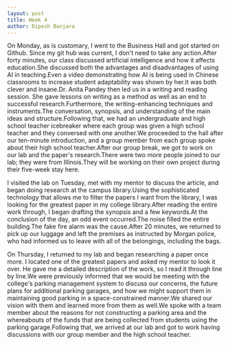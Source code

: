 ```yaml
---
layout: post
title: Week 4
author: Dipesh Banjara
---
```




On Monday, as is customary, I went to the Business Hall and got started on Github. Since my git hub was current, I don't need to take any action.After forty minutes, our class discussed artificial intelligence and how it affects education.She discussed both the advantages and disadvantages of using AI in teaching.Even a video demonstrating how AI is being used in Chinese classrooms to increase student adaptability was shown by her.It was both clever and insane.Dr. Anita Pandey then led us in a writing and reading session. She gave lessons on writing as a method as well as an end to successful research.Furthermore, the writing-enhancing techniques and instruments.The conversation, synopsis, and understanding of the main ideas and structure.Following that, we had an undergraduate and high school teacher icebreaker where each group was given a high school teacher and they conversed with one another.We proceeded to the hall after our ten-minute introduction, and a group member from each group spoke about their high school teacher.After our group break, we got to work on our lab and the paper's research.There were two more people joined to our lab; they were from Illinois.They will be working on their own project during their five-week stay here.

I visited the lab on Tuesday, met with my mentor to discuss the article, and began doing research at the campus library.Using the sophisticated technology that allows me to filter the papers I want from the library, I was looking for the greatest paper in my college library.After reading the entire work through, I began drafting the synopsis and a few keywords.At the conclusion of the day, an odd event occurred.The noise filled the entire building.The fake fire alarm was the cause.After 20 minutes, we returned to pick up our luggage and left the premises as instructed by Morgan police, who had informed us to leave with all of the belongings, including the bags.

On Thursday, I returned to my lab and began researching a paper once more. I located one of the greatest papers and asked my mentor to look it over. He gave me a detailed description of the work, so I read it through line by line.We were previously informed that we would be meeting with the college's parking management system to discuss our concerns, the future plans for additional parking garages, and how we might support them in maintaining good parking in a space-constrained manner.We shared our vision with them and learned more from them as well.We spoke with a team member about the reasons for not constructing a parking area and the whereabouts of the funds that are being collected from students using the parking garage.Following that, we arrived at our lab and got to work having discussions with our group member and the high school teacher.
